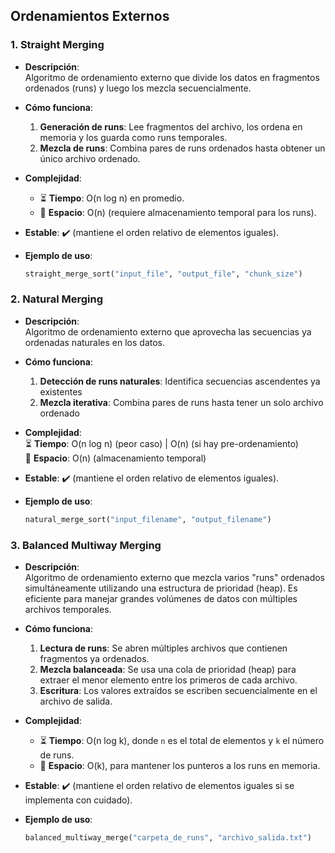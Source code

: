 ## Ordenamientos Externos

### 1. Straight Merging 
- **Descripción**:  
  Algoritmo de ordenamiento externo que divide los datos en fragmentos ordenados (runs) y luego los mezcla secuencialmente.  

- **Cómo funciona**:  
  1. **Generación de runs**: Lee fragmentos del archivo, los ordena en memoria y los guarda como runs temporales.  
  2. **Mezcla de runs**: Combina pares de runs ordenados hasta obtener un único archivo ordenado.  

- **Complejidad**:  
  - ⏳ **Tiempo**: O(n log n) en promedio.  
  - 💾 **Espacio**: O(n) (requiere almacenamiento temporal para los runs).  

- **Estable**: ✔️ (mantiene el orden relativo de elementos iguales).  

- **Ejemplo de uso**:  
  ```python
  straight_merge_sort("input_file", "output_file", "chunk_size")

### 2. Natural Merging 

- **Descripción**:  
Algoritmo de ordenamiento externo que aprovecha las secuencias ya ordenadas naturales en los datos.  

- **Cómo funciona**:  
    1. **Detección de runs naturales**: Identifica secuencias ascendentes ya existentes  
    2. **Mezcla iterativa**: Combina pares de runs hasta tener un solo archivo ordenado  

- **Complejidad**:  
⏳ **Tiempo**: O(n log n) (peor caso) | O(n) (si hay pre-ordenamiento)  
💾 **Espacio**: O(n) (almacenamiento temporal)  

- **Estable**: ✔️ (mantiene el orden relativo de elementos iguales).

- **Ejemplo de uso**:  
    ```python
    natural_merge_sort("input_filename", "output_filename")

### 3. Balanced Multiway Merging
- **Descripción**:  
  Algoritmo de ordenamiento externo que mezcla varios "runs" ordenados simultáneamente utilizando una estructura de prioridad (heap). Es eficiente para manejar grandes volúmenes de datos con múltiples archivos temporales.

- **Cómo funciona**:  
  1. **Lectura de runs**: Se abren múltiples archivos que contienen fragmentos ya ordenados.  
  2. **Mezcla balanceada**: Se usa una cola de prioridad (heap) para extraer el menor elemento entre los primeros de cada archivo.  
  3. **Escritura**: Los valores extraídos se escriben secuencialmente en el archivo de salida.

- **Complejidad**:  
  - ⏳ **Tiempo**: O(n log k), donde `n` es el total de elementos y `k` el número de runs.  
  - 💾 **Espacio**: O(k), para mantener los punteros a los runs en memoria.  

- **Estable**: ✔️ (mantiene el orden relativo de elementos iguales si se implementa con cuidado).  

- **Ejemplo de uso**:  
  ```python
  balanced_multiway_merge("carpeta_de_runs", "archivo_salida.txt")




